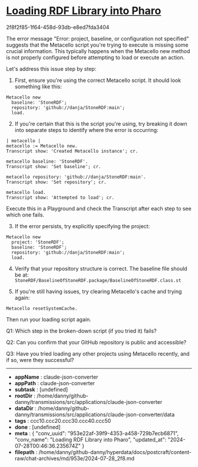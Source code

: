# [Loading RDF Library into Pharo](https://claude.ai/chat/953e22af-39f9-4353-a458-729b7ecb6871)

2f8f2f85-1f64-458d-93db-e8ed7fda3404

 The error message "Error: project, baseline, or configuration not specified" suggests that the Metacello script you're trying to execute is missing some crucial information. This typically happens when the Metacello new method is not properly configured before attempting to load or execute an action.

Let's address this issue step by step:

1. First, ensure you're using the correct Metacello script. It should look something like this:

```smalltalk
Metacello new
  baseline: 'StoneRDF';
  repository: 'github://danja/StoneRDF:main';
  load.
```

2. If you're certain that this is the script you're using, try breaking it down into separate steps to identify where the error is occurring:

```smalltalk
| metacello |
metacello := Metacello new.
Transcript show: 'Created Metacello instance'; cr.

metacello baseline: 'StoneRDF'.
Transcript show: 'Set baseline'; cr.

metacello repository: 'github://danja/StoneRDF:main'.
Transcript show: 'Set repository'; cr.

metacello load.
Transcript show: 'Attempted to load'; cr.
```

Execute this in a Playground and check the Transcript after each step to see which one fails.

3. If the error persists, try explicitly specifying the project:

```smalltalk
Metacello new
  project: 'StoneRDF';
  baseline: 'StoneRDF';
  repository: 'github://danja/StoneRDF:main';
  load.
```

4. Verify that your repository structure is correct. The baseline file should be at:
   `StoneRDF/BaselineOfStoneRDF.package/BaselineOfStoneRDF.class.st`

5. If you're still having issues, try clearing Metacello's cache and trying again:

```smalltalk
Metacello resetSystemCache.
```

Then run your loading script again.

Q1: Which step in the broken-down script (if you tried it) fails?

Q2: Can you confirm that your GitHub repository is public and accessible?

Q3: Have you tried loading any other projects using Metacello recently, and if so, were they successful?

---

* **appName** : claude-json-converter
* **appPath** : claude-json-converter
* **subtask** : [undefined]
* **rootDir** : /home/danny/github-danny/transmissions/src/applications/claude-json-converter
* **dataDir** : /home/danny/github-danny/transmissions/src/applications/claude-json-converter/data
* **tags** : ccc10.ccc20.ccc30.ccc40.ccc50
* **done** : [undefined]
* **meta** : {
  "conv_uuid": "953e22af-39f9-4353-a458-729b7ecb6871",
  "conv_name": "Loading RDF Library into Pharo",
  "updated_at": "2024-07-28T00:46:36.235674Z"
}
* **filepath** : /home/danny/github-danny/hyperdata/docs/postcraft/content-raw/chat-archives/md/953e/2024-07-28_2f8.md